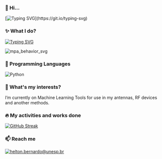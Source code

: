### 👋 Hi...
[![Typing SVG](https://readme-typing-svg.demolab.com?font=Fira+Code&pause=1000&random=false&width=400&lines=I'm+Helton+Bernardo+.+.+.)](https://git.io/typing-svg)
### ✨ What I do?

[![Typing SVG](https://readme-typing-svg.demolab.com?font=Times+New+Roman&weight=200&duration=6000&pause=1500&color=000000&random=false&width=435&lines=I'm+antenna%2Ftelecommunation+reaseacher;And+actually+I+have+worked+with;Microstrip+Pacth+Antenna)](https://git.io/typing-svg)

![mpa_behavior_svg](https://github.com/heltonbernardo/heltonbernardo/assets/161172047/be9cf3eb-a954-4db1-867c-191465fd2a5b)
  
### 📘 Programming Languages
![Python](https://img.shields.io/badge/Python-3776AB?style=for-the-badge&logo=python&logoColor=white)


### 🌱 What's my interests?
I’m currently on Machine Learning Tools for use in my antennas, RF devices and another methods.
### 🔥 My activities and works done
[![GitHub Streak](https://streak-stats.demolab.com?user=heltonbernardo&theme=transparent&border_radius=4)](https://git.io/streak-stats)
### 📫 Reach me
[![helton.bernardo@unesp.br](https://img.shields.io/badge/Email-Me-red?style=for-the-badge&logo=gmail&logoColor=white)](mailto:helton.bernardo@unesp.br)

<!---
heltonbernardo/heltonbernardo is a ✨ special ✨ repository because its `README.md` (this file) appears on your GitHub profile.
You can click the Preview link to take a look at your changes.
--->

